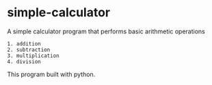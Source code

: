 # simple-calculator
A simple calculator program that performs basic arithmetic operations 

    1. addition
    2. subtraction
    3. multiplication 
    4. division

 This program built with python.
